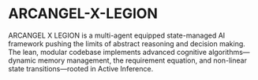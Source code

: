 # ARCANGEL-X-LEGION
ARCANGEL X LEGION is a multi-agent equipped state-managed AI framework pushing the limits of abstract reasoning and decision making. The lean, modular codebase implements advanced cognitive algorithms—dynamic memory management, the requirement equation, and non-linear state transitions—rooted in Active Inference.
